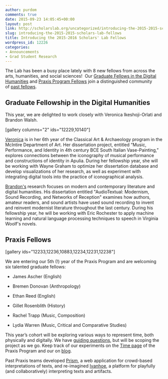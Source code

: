```yaml
---
author: purdom
comments: true
date: 2015-09-23 14:05:45+00:00
layout: post
link: http://scholarslab.org/uncategorized/introducing-the-2015-2015-scholars-lab-fellows/
slug: introducing-the-2015-2015-scholars-lab-fellows
title: Introducing the 2015-2016 Scholars' Lab Fellows
wordpress_id: 12226
categories:
- Announcements
- Grad Student Research
---
```


The Lab has been a busy place lately with 8 new fellows from across the arts, humanities, and social sciences!  Our [Graduate Fellows in the Digital Humanities](http://scholarslab.org/graduate-fellowships/) and [Praxis Program Fellows](http://praxis.scholarslab.org/) join a distinguished community of [past fellows](http://scholarslab.org/people/).


## Graduate Fellowship in the Digital Humanities


This year, we are delighted to work closely with Veronica Ikeshoji-Orlati and Brandon Walsh.

[gallery columns="2" ids="12229,10140"]

[Veronica](http://scholarslab.org/people/veronica-ikeshoji-orlati/) is in her 6th year of the Classical Art & Archaeology program in the McIntire Department of Art. Her dissertation project, entitled “Music, Performance, and Identity in 4th century BCE South Italian Vase-Painting,” explores connections between the iconography of musical performance and constructions of identity in Apulia. During her fellowship year, she will be working with Wayne Graham to optimize her dissertation database and develop visualizations of her research, as well as experiment with integrating digital tools into the practice of iconographical analysis.

[Brandon's](http://scholarslab.org/people/brandon-walsh/) research focuses on modern and contemporary literature and digital humanities. His dissertation entitled "AudioTextual: Modernism, Sound Recording, and Networks of Reception" examines how authors, amateur readers, and sound artists have used sound recording to invent and reinvent modernist literature throughout the last century. During his fellowship year, he will be working with Eric Rochester to apply machine learning and natural language processing techniques to speech in Virginia Woolf's novels.


## Praxis Fellows


[gallery ids="12233,12236,10883,12234,12231,12238"]

We are entering our 5th (!) year of the Praxis Program and are welcoming six talented graduate fellows:



 	
  * James Ascher (English)

 	
  * Bremen Donovan (Anthropology)

 	
  * Ethan Reed (English)

 	
  * Gillet Rosenblith (History)

 	
  * Rachel Trapp (Music, Composition)

 	
  * Lydia Warren (Music, Critical and Comparative Studies)


This year’s cohort will be exploring various ways to represent time, both physically and digitally. We have [guiding questions](http://praxis.scholarslab.org/charter/charter-2015-2016/), but will be scoping the project as we go. Keep track of our experiments on the [Time page](http://praxis.scholarslab.org/time/) of the Praxis Program and our on [blog](http://scholarslab.org/archives/).

Past Praxis teams developed [Prism](http://prism.scholarslab.org/), a web application for crowd-based interpretations of texts, and re-imagined [Ivanhoe](http://ivanhoe.scholarslab.org/), a platform for playfully (and collaboratively) interpreting texts and artifacts.
